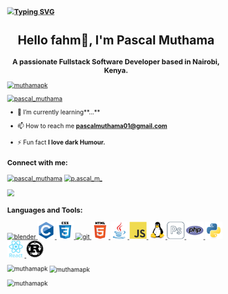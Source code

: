 ### [![Typing SVG](https://readme-typing-svg.herokuapp.com?font=Fira+Code&pause=1000&width=435&lines=A+Zealous+fullstack+developer)](https://git.io/typing-svg)



<h1 align="center">Hello fahm👋, I'm Pascal Muthama</h1>
<h3 align="center">A passionate Fullstack Software Developer based in Nairobi, Kenya.</h3>


<p align="left"> <a href="https://github.com/ryo-ma/github-profile-trophy"><img src="https://github-profile-trophy.vercel.app/?username=muthamapk" alt="muthamapk" /></a> </p>

<p align="left"> <a href="https://twitter.com/pascal_muthama" target="blank"><img src="https://img.shields.io/twitter/follow/pascal_muthama?logo=twitter&style=for-the-badge" alt="pascal_muthama" /></a> </p>

- 🌱 I’m currently learning**...**

- 📫 How to reach me **pascalmuthama01@gmail.com**

- ⚡ Fun fact **I love dark Humour.**

<h3 align="left">Connect with me:</h3>
<p align="left">
<a href="https://twitter.com/pascal_muthama" target="blank"><img align="center" src="https://raw.githubusercontent.com/rahuldkjain/github-profile-readme-generator/master/src/images/icons/Social/twitter.svg" alt="pascal_muthama" height="30" width="40" /></a>
<a href="https://instagram.com/p.ascal_m_" target="blank"><img align="center" src="https://raw.githubusercontent.com/rahuldkjain/github-profile-readme-generator/master/src/images/icons/Social/instagram.svg" alt="p.ascal_m_" height="30" width="40" /></a>
</p>
<p><img align="center" src="https://media3.giphy.com/media/khr2lS27v92PQPD3oa/giphy.gif?cid=ecf05e473rc745ig7k9egbranoyfs4xeg9qef5ncc05auw4l&ep=v1_gifs_search&rid=giphy.gif&ct=g.gif"</p>
<h3 align="left">Languages and Tools:</h3>
<p align="left"> <a href="https://www.blender.org/" target="_blank" rel="noreferrer"> <img src="https://download.blender.org/branding/community/blender_community_badge_white.svg" alt="blender" width="40" height="40"/> </a> <a href="https://www.cprogramming.com/" target="_blank" rel="noreferrer"> <img src="https://raw.githubusercontent.com/devicons/devicon/master/icons/c/c-original.svg" alt="c" width="40" height="40"/> </a> <a href="https://www.w3schools.com/css/" target="_blank" rel="noreferrer"> <img src="https://raw.githubusercontent.com/devicons/devicon/master/icons/css3/css3-original-wordmark.svg" alt="css3" width="40" height="40"/> </a> <a href="https://git-scm.com/" target="_blank" rel="noreferrer"> <img src="https://www.vectorlogo.zone/logos/git-scm/git-scm-icon.svg" alt="git" width="40" height="40"/> </a> <a href="https://www.w3.org/html/" target="_blank" rel="noreferrer"> <img src="https://raw.githubusercontent.com/devicons/devicon/master/icons/html5/html5-original-wordmark.svg" alt="html5" width="40" height="40"/> </a> <a href="https://www.java.com" target="_blank" rel="noreferrer"> <img src="https://raw.githubusercontent.com/devicons/devicon/master/icons/java/java-original.svg" alt="java" width="40" height="40"/> </a> <a href="https://developer.mozilla.org/en-US/docs/Web/JavaScript" target="_blank" rel="noreferrer"> <img src="https://raw.githubusercontent.com/devicons/devicon/master/icons/javascript/javascript-original.svg" alt="javascript" width="40" height="40"/> </a> <a href="https://www.linux.org/" target="_blank" rel="noreferrer"> <img src="https://raw.githubusercontent.com/devicons/devicon/master/icons/linux/linux-original.svg" alt="linux" width="40" height="40"/> </a> <a href="https://www.photoshop.com/en" target="_blank" rel="noreferrer"> <img src="https://raw.githubusercontent.com/devicons/devicon/master/icons/photoshop/photoshop-line.svg" alt="photoshop" width="40" height="40"/> </a> <a href="https://www.php.net" target="_blank" rel="noreferrer"> <img src="https://raw.githubusercontent.com/devicons/devicon/master/icons/php/php-original.svg" alt="php" width="40" height="40"/> </a> <a href="https://www.python.org" target="_blank" rel="noreferrer"> <img src="https://raw.githubusercontent.com/devicons/devicon/master/icons/python/python-original.svg" alt="python" width="40" height="40"/> </a> <a href="https://reactjs.org/" target="_blank" rel="noreferrer"> <img src="https://raw.githubusercontent.com/devicons/devicon/master/icons/react/react-original-wordmark.svg" alt="react" width="40" height="40"/> </a> <a href="https://www.rust-lang.org" target="_blank" rel="noreferrer"> <img src="https://raw.githubusercontent.com/devicons/devicon/master/icons/rust/rust-plain.svg" alt="rust" width="40" height="40"/> </a> </p>

<p><img align="left" src="https://github-readme-stats.vercel.app/api/top-langs?username=muthamapk&show_icons=true&locale=en&layout=compact" alt="muthamapk" /></p>

<p>&nbsp;<img align="center" src="https://github-readme-stats.vercel.app/api?username=muthamapk&show_icons=true&locale=en" alt="muthamapk" /></p>

<p><img align="center" src="https://github-readme-streak-stats.herokuapp.com/?user=muthamapk&" alt="muthamapk" /></p>
